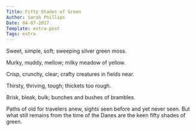 ```yaml
---
Title: Fifty Shades of Green
Author: Sarah Phillips
Date: 04-07-2017
Template: extra-post
Tags: extra
---
```


Sweet, simple, soft;
sweeping silver green moss.

Murky, muddy, mellow;
milky meadow of yellow.

Crisp, crunchy, clear;
crafty creatures in fields near.

Thirsty, thriving, tough;
thickets too rough.

Brisk, bleak, bulk;
bunches and bushes of brambles.

Paths of old
for travelers anew,
sights seen before
and yet never seen.
But what still remains
from the time of the Danes
are the keen
fifty shades of green.